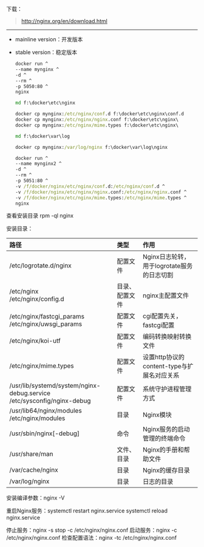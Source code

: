 下载：
> http://nginx.org/en/download.html

----------

- mainline version：开发版本
- stable version：稳定版本

    ```cmd
    docker run ^
    --name mynginx ^
    -d ^
    --rm ^
    -p 5050:80 ^
    nginx

    md f:\docker\etc\nginx
    
    docker cp mynginx:/etc/nginx/conf.d f:\docker\etc\nginx\conf.d
    docker cp mynginx:/etc/nginx/nginx.conf f:\docker\etc\nginx\
    docker cp mynginx:/etc/nginx/mime.types f:\docker\etc\nginx\

    md f:\docker\var\log

    docker cp mynginx:/var/log/nginx f:\docker\var\log\nginx
    
    docker run ^
    --name mynginx2 ^
    -d ^
    --rm ^
    -p 5051:80 ^
    -v /f/docker/nginx/etc/nginx/conf.d:/etc/nginx/conf.d ^
    -v /f/docker/nginx/etc/nginx/nginx.conf:/etc/nginx/nginx.conf ^
    -v /f/docker/nginx/etc/nginx/mime.types:/etc/nginx/mime.types ^
    nginx
    ```

 查看安装目录
 rpm -ql nginx

安装目录：

|路径|类型|作用|
|:-------|:-------|:-------|
|/etc/logrotate.d/nginx|配置文件|Nginx日志轮转，用于logrotate服务的日志切割|
|/etc/nginx<br>/etc/nginx/config.d|目录、配置文件|nginx主配置文件|
|/etc/nginx/fastcgi_params<br>/etc/nginx/uwsgi_params|配置文件|cgi配置先关，fastcgi配置|
|/etc/nginx/koi-utf|配置文件|编码转换映射转换文件|
|/etc/nginx/mime.types|配置文件|设置http协议的content-type与扩展名对应关系|
|/usr/lib/systemd/system/nginx-debug.service<br>/etc/sysconfig/nginx-debug|配置文件|系统守护进程管理方式|
|/usr/lib64/nginx/modules<br>/etc/nginx/modules|目录|Nginx模块|
|/usr/sbin/nginx[-debug]|命令|Nginx服务的启动管理的终端命令|
|/usr/share/man|文件、目录|Nginx的手册和帮助文件|
|/var/cache/nginx|目录|Nginx的缓存目录|
|/var/log/nginx|目录|日志的目录|

安装编译参数：nginx -V

重启Nginx服务：systemctl restart nginx.service
systemctl reload nginx.service

停止服务：nginx -s stop -c /etc/nginx/nginx.conf
启动服务：nginx -c /etc/nginx/nginx.conf
检查配置语法：nginx -tc /etc/nginx/nginx.conf
